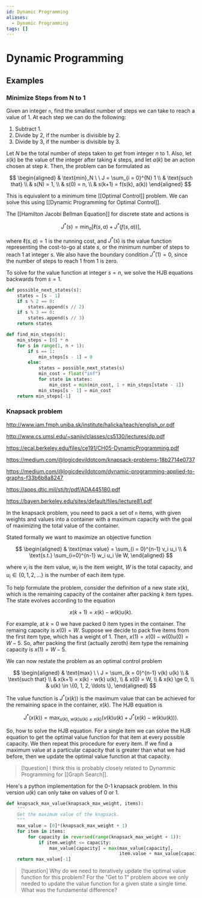 ```yaml
---
id: Dynamic Programming
aliases:
  - Dynamic Programming
tags: []
---
```



# Dynamic Programming

## Examples

### Minimize Steps from N to 1

Given an integer `n`, find the smallest number of steps we can take to reach
a value of 1. At each step we can do the following:
1. Subtract 1.
2. Divide by 2, if the number is divisible by 2.
3. Divide by 3, if the number is divisible by 3.

Let $N$ be the total number of steps taken to get from integer $n$ to $1$. Also,
let $s(k)$ be the value of the integer after taking $k$ steps, and let $a(k)$
be an action chosen at step $k$. Then, the problem can be formulated as

$$
\begin{aligned}
    & \text{min}_N \ \ J = \sum_{i = 0}^{N} 1 \\
    & \text{such that} \\
    & s(N) = 1, \\
    & s(0) = n, \\
    & s(k+1) = f(s(k), a(k))
\end{aligned}
$$

This is equivalent to a minimum time [[Optimal Control]] problem. We can solve
this using [[Dynamic Programming for Optimal Control]]. 

The [[Hamilton Jacobi Bellman Equation]] for discrete state and actions is

$$
	J^*(s) = \text{min}_{a} \left [ \ell(s,a) + J^*(f(s, a)) \right ],
$$

where $\ell(s,a) = 1$ is the running cost, and $J^*(s)$ is the value function
representing the cost-to-go at state $s$, or the minimum number of steps to
reach 1 at integer $s$. We also have the boundary condition $J^*(1) = 0$, since
the number of steps to reach 1 from 1 is zero.

To solve for the value function at integer $s = n$, we solve the HJB equations
backwards from $s = 1$. 

```python
def possible_next_states(s):
    states = [s - 1]
    if s % 2 == 0:
        states.append(s // 2)
    if s % 3 == 0:
        states.append(s // 3)
    return states

def find_min_steps(n):
    min_steps = [0] * n
    for s in range(1, n + 1):
        if s == 1:
            min_steps[s - 1] = 0
        else:
            states = possible_next_states(s)
            min_cost = float("inf")
            for state in states:
                min_cost = min(min_cost, 1 + min_steps[state - 1])
            min_steps[s - 1] = min_cost
    return min_steps[-1]
```

### Knapsack problem
http://www.iam.fmph.uniba.sk/institute/halicka/teach/english_or.pdf

http://www.cs.umsl.edu/~sanjiv/classes/cs5130/lectures/dp.pdf

https://ecal.berkeley.edu/files/ce191/CH05-DynamicProgramming.pdf

https://medium.com/@logicdevildotcom/knapsack-problems-18b2714e0737

https://medium.com/@logicdevildotcom/dynamic-programming-applied-to-graphs-f33b6b8a8247

https://apps.dtic.mil/sti/tr/pdf/ADA445180.pdf

https://bayen.berkeley.edu/sites/default/files/lecture81.pdf

In the knapsack problem, you need to pack a set of `n` items, with given weights
and values into a container with a maximum capacity with the goal of maximizing
the total value of the container.

Stated formally we want to maximize an objective function

$$
\begin{aligned}
    & \text{max value} = \sum_{i = 0}^{n-1} v_i u_i \\
    & \text{s.t.} \sum_{i=0}^{n-1} w_i u_i \le W,
\end{aligned}
$$

where $v_i$ is the item value, $w_i$ is the item weight, $W$ is the total
capacity, and $u_i \in \{0, 1, 2, ...\}$ is the number of each item type.

To help formulate the problem, consider the definition of a new state $x(k)$,
which is the remaining capacity of the container after packing $k$ item types.
The state evolves according to the equation

$$
    x(k+1) = x(k) - w(k) u(k).
$$

For example, at $k=0$ we have packed 0 item types in the container. The remaing
capacity is $x(0) = W$. Suppose we decide to pack five items from the first item
type, which has a weight of 1. Then, $x(1) = x(0) - w(0)u(0) = W - 5$. So, after
packing the first (actually zeroth) item type the remaining capacity is
$x(1) = W - 5$.

We can now restate the problem as an optimal control problem

$$
\begin{aligned}
    & \text{max} \ \ J = \sum_{k = 0}^{n-1} v(k) u(k) \\
    & \text{such that} \\
    & x(k+1) = x(k) - w(k) u(k), \\
    & x(0) = W, \\
    & x(k) \ge 0, \\
    & u(k) \in \{0, 1, 2, \ldots \},
\end{aligned}
$$

The value function is $J^*(x(k))$ is the maximum value that can be achieved for
the remaining space in the container, $x(k)$. The HJB equation is

$$
J^*(x(k)) = \max_{u(k), \ w(k) u(k) \le x(k)}  \left ( v(k) u(k) + J^*(x(k)
    - w(k) u(k)) \right ).
$$

So, how to solve the HJB equation. For a single item we can solve the HJB
equation to get the optimal value function for that item at every possible
capacity.
We then repeat this procedure for every item.
If we find a maximum value at a particular capacity that is greater
than what we had before, then we update the optimal value function at that
capacity.

> [!question] I think this is probably closely related to Dynammic Programming for [[Graph Search]].

Here's a python implementation for the 0-1 knapsack problem. In this version
$u(k)$ can only take on values of 0 or 1.
```python
def knapsack_max_value(knapsack_max_weight, items):
    """
    Get the maximum value of the knapsack.
    """
    max_value = [0]*(knapsack_max_weight + 1)
    for item in items:
        for capacity in reversed(range(knapsack_max_weight + 1)):
            if item.weight <= capacity:
                max_value[capacity] = max(max_value[capacity],
                                          item.value + max_value[capacity - item.weight])
    return max_value[-1]
```



> [!question]
> Why do we need to iteratively update the optimal value function for this
> problem? For the "Get to 1" problem above we only needed to update the value
> function for a given state a single time. What was the fundamental difference?
